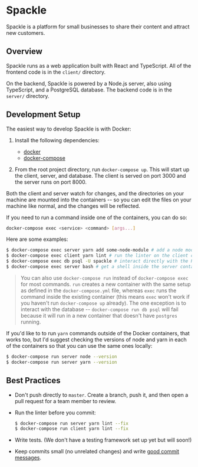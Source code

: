 # Spackle

Spackle is a platform for small businesses to share their content and attract new customers.

## Overview

Spackle runs as a web application built with React and TypeScript. All of the frontend code is in the `client/` directory.

On the backend, Spackle is powered by a Node.js server, also using TypeScript, and a PostgreSQL database. The backend code is in the `server/` directory.

## Development Setup

The easiest way to develop Spackle is with Docker:

1. Install the following dependencies:
    - [docker](https://docs.docker.com/get-docker/)
    - [docker-compose](https://docs.docker.com/compose/install/)

2. From the root project directory, run `docker-compose up`. This will start up the client, server, and database. The client is served on port 3000 and the server runs on port 8000.

Both the client and server watch for changes, and the directories on your machine are mounted into the containers -- so you can edit the files on your machine like normal, and the changes will be reflected.

If you need to run a command inside one of the containers, you can do so:

```bash
docker-compose exec <service> <command> [args...]
```

Here are some examples:

```bash
$ docker-compose exec server yarn add some-node-module # add a node module to the server
$ docker-compose exec client yarn lint # run the linter on the client code
$ docker-compose exec db psql -U spackle # interact directly with the PostgreSQL database
$ docker-compose exec server bash # get a shell inside the server container to run lots of commands
```

> You can also use `docker-compose run` instead of `docker-compose exec` for most commands. `run` creates a new container with the same setup as defined in the `docker-compose.yml` file, whereas `exec` runs the command inside the existing container (this means `exec` won't work if you haven't run `docker-compose up` already). The one exception is to interact with the database -- `docker-compose run db psql` will fail because it will run in a new container that doesn't have `postgres` running.

If you'd like to to run `yarn` commands outside of the Docker containers, that works too, but I'd suggest checking the versions of node and yarn in each of the containers so that you can use the same ones locally:

```bash
$ docker-compose run server node --version
$ docker-compose run server yarn --version
```

## Best Practices

- Don't push directly to `master`. Create a branch, push it, and then open a pull request for a team member to review.

- Run the linter before you commit:

    ```bash
    $ docker-compose run server yarn lint --fix
    $ docker-compose run client yarn lint --fix
    ```

- Write tests. (We don't have a testing framework set up yet but will soon!)

- Keep commits small (no unrelated changes) and write [good commit messages](https://chris.beams.io/posts/git-commit/#seven-rules).
